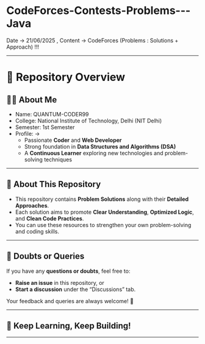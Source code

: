 # CodeForces-Contests-Problems---Java
Date -> 21/06/2025 , Content -> CodeForces (Problems : Solutions + Approach) !!!

-------------------------

# 📘 Repository Overview

## 👨‍🎓 About Me

* Name: QUANTUM-CODER99
* College: National Institute of Technology, Delhi (NIT Delhi)
* Semester: 1st Semester
* Profile: ->
    * Passionate **Coder** and **Web Developer**
    * Strong foundation in **Data Structures and Algorithms (DSA)**
    * A **Continuous Learner** exploring new technologies and problem-solving techniques

---

## 📂 About This Repository

* This repository contains **Problem Solutions** along with their **Detailed Approaches**.
* Each solution aims to promote **Clear Understanding**, **Optimized Logic**, and **Clean Code Practices**.
* You can use these resources to strengthen your own problem-solving and coding skills.

---

## 💬 Doubts or Queries

If you have any **questions or doubts**, feel free to:

* **Raise an issue** in this repository, or
* **Start a discussion** under the “Discussions” tab.

Your feedback and queries are always welcome! 🚀

---

## 🧭 Keep Learning, Keep Building!

---
